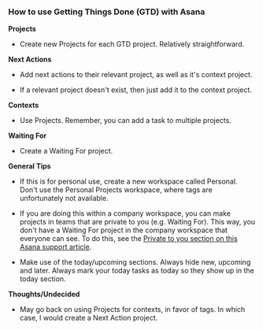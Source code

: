 ### How to use Getting Things Done (GTD) with Asana

**Projects**

 - Create new Projects for each GTD project. Relatively straightforward.

**Next Actions**

 - Add next actions to their relevant project, as well as it's context project.

 - If a relevant project doesn't exist, then just add it to the context project.

**Contexts**

 - Use Projects. Remember, you can add a task to multiple projects.

**Waiting For**

 - Create a Waiting For project.

**General Tips**

 - If this is for personal use, create a new workspace called Personal. Don't use the Personal Projects workspace, where tags are unfortunately not available.

 - If you are doing this within a company workspace, you can make projects in teams that are private to you (e.g. Waiting For). This way, you don't have a Waiting For project in the company workspace that everyone can see. To do this, see the [Private to you section on this Asana support article](https://asana.com/guide/learn/basics/permissions).

 - Make use of the today/upcoming sections. Always hide new, upcoming and later. Always mark your today tasks as today so they show up in the today section.

**Thoughts/Undecided**

 - May go back on using Projects for contexts, in favor of tags. In which case, I would create a Next Action project.